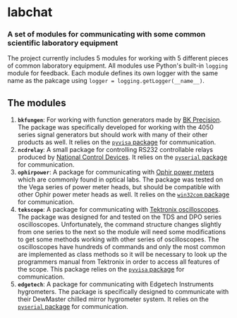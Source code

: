# labchat
### A set of modules for communicating with some common scientific laboratory equipment

The project currently includes 5 modules for working with 5 different pieces of common laboratory equipment.  All modules use Python's built-in `logging` module for feedback.  Each module defines its own logger with the same name as the pakcage using `logger = logging.getLogger(__name__)`.

## The modules

  1. **`bkfungen`**: For working with function generators made by [BK Precision](http://www.bkprecision.com/products/signal-generators.html).  The package was specifically developed for working with the 4050 series signal generators but should work with many of their other products as well.  It relies on the [`pyvisa` package](https://github.com/hgrecco/pyvisa) for communication.
  2. **`ncdrelay`**: A small package for controlling RS232 controllable relays produced by [National Control Devices](https://www.controlanything.com/Relay/Relay/RS232_Relay_Controllers).  It relies on the [`pyserial` package](https://github.com/pyserial/pyserial) for communication. 
  3. **`ophirpower`**: A package for communicating with [Ophir power meters](http://www.ophiropt.com/laser--measurement/products/Laser-Power-Meters-Laser-Energy-Meters) which are commonly found in optical labs.  The package was tested on the Vega series of power meter heads, but should be compatible with other Ophir power meter heads as well.  It relies on the [`win32com` package](https://sourceforge.net/projects/pywin32/files/pywin32/) for communication.
  4. **`tekscope`**: A package for communicating with [Tektronix oscilloscopes](http://www.tek.com/oscilloscope).  The package was designed for and tested on the TDS and DPO series oscilloscopes.  Unfortunately, the command structure changes slightly from one series to the next so the module will need some modifications to get some methods working with other series of oscilloscopes.  The oscilloscopes have hundreds of commands and only the most common are implemented as class methods so it will be necessary to look up the programmers manual from Tektronix in order to access all features of the scope.  This package relies on the [`pyvisa` package](https://github.com/hgrecco/pyvisa) for communication.
  5. **`edgetech`**: A package for communicating with Edgetech Instruments hygrometers.  The package is specifically designed to communicate with their DewMaster chilled mirror hygrometer system.  It relies on the [`pyserial` package](https://github.com/pyserial/pyserial) for communication.
